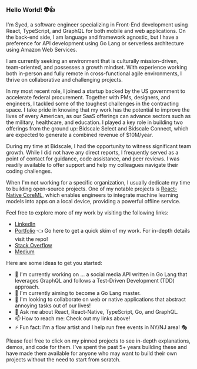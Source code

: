 ### Hello World! 👽👍

I'm Syed, a software engineer specializing in Front-End development using React, TypeScript, and GraphQL for both mobile and web applications. On the back-end side, I am language and framework agnostic, but I have a preference for API development using Go Lang or serverless architecture using Amazon Web Services.

I am currently seeking an environment that is culturally mission-driven, team-oriented, and possesses a growth mindset. With experience working both in-person and fully remote in cross-functional agile environments, I thrive on collaborative and challenging projects.

In my most recent role, I joined a startup backed by the US government to accelerate federal procurement. Together with PMs, designers, and engineers, I tackled some of the toughest challenges in the contracting space. I take pride in knowing that my work has the potential to improve the lives of every American, as our SaaS offerings can advance sectors such as the military, healthcare, and education. I played a key role in building two offerings from the ground up: Bidscale Select and Bidscale Connect, which are expected to generate a combined revenue of $10M/year.

During my time at Bidscale, I had the opportunity to witness significant team growth. While I did not have any direct reports, I frequently served as a point of contact for guidance, code assistance, and peer reviews. I was readily available to offer support and help my colleagues navigate their coding challenges.

When I'm not working for a specific organization, I usually dedicate my time to building open-source projects. One of my notable projects is [React-Native CoreML](https://github.com/syedwshah/RNCoreML), which enables engineers to integrate machine learning models into apps on a local device, providing a powerful offline service.

Feel free to explore more of my work by visiting the following links:

- [LinkedIn](https://www.linkedin.com/in/swsprofile/)
- [Portfolio](https://syedwshah.github.io/) 👈 Go here to get a quick skim of my work. For in-depth details visit the repo!
- [Stack Overflow](https://stackoverflow.com/users/9059680/shah)
- [Medium](https://medium.com/@syedwshah.nyc)

Here are some ideas to get you started:

- 🔭 I'm currently working on ... a social media API written in Go Lang that leverages GraphQL and follows a Test-Driven Development (TDD) approach.
- 🌱 I'm currently aiming to become a Go Lang master.
- 👯 I'm looking to collaborate on web or native applications that abstract annoying tasks out of our lives!
- 💬 Ask me about React, React-Native, TypeScript, Go, and GraphQL.
- 📫 How to reach me: Check out my links above!
- ⚡ Fun fact: I'm a flow artist and I help run free events in NY/NJ area! 🎭

Please feel free to click on my pinned projects to see in-depth explanations, demos, and code for them. I've spent the past 5+ years building these and have made them available for anyone who may want to build their own projects without the need to start from scratch.
